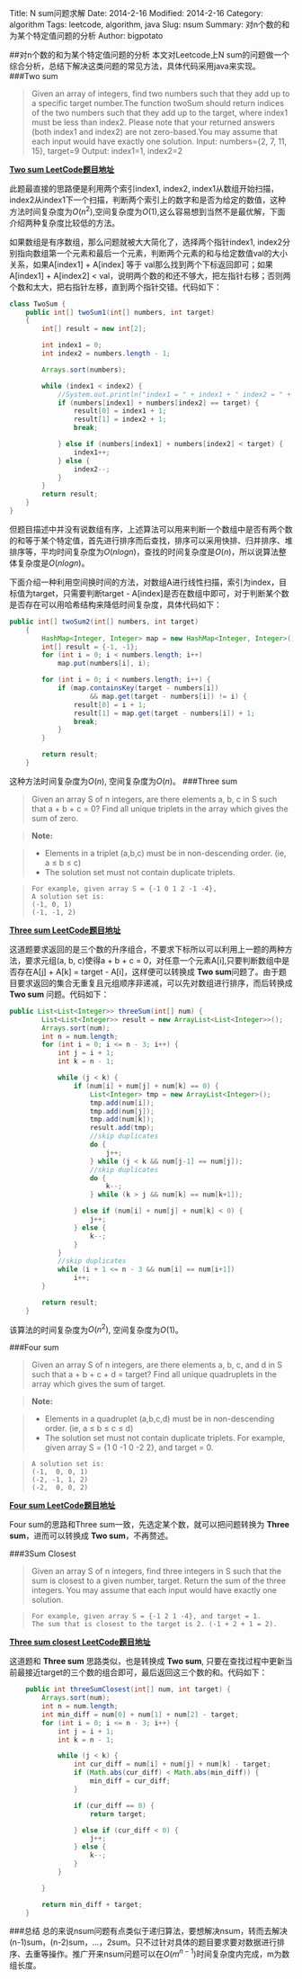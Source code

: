 Title: N sum问题求解
Date: 2014-2-16
Modified: 2014-2-16
Category: algorithm
Tags: leetcode, algorithm, java
Slug: nsum
Summary: 对n个数的和为某个特定值问题的分析
Author: bigpotato

##对n个数的和为某个特定值问题的分析
本文对Leetcode上N sum的问题做一个综合分析，总结下解决这类问题的常见方法，具体代码采用java来实现。
###Two sum
>Given an array of integers, find two numbers such that they add up to a specific target number.The function twoSum should return indices of the two numbers such that they add up to the target, where index1 must be less than index2. Please note that your returned answers (both index1 and index2) are not zero-based.You may assume that each input would have exactly one solution.
Input: numbers={2, 7, 11, 15}, target=9
Output: index1=1, index2=2

[**Two sum LeetCode题目地址**](https://oj.leetcode.com/problems/two-sum/)

此题最直接的思路便是利用两个索引index1, index2, index1从数组开始扫描，index2从index1下一个扫描，判断两个索引上的数字和是否为给定的数值，这种方法时间复杂度为$O(n^2)$,空间复杂度为$O(1)$,这么容易想到当然不是最优解，下面介绍两种复杂度比较低的方法。


如果数组是有序数组，那么问题就被大大简化了，选择两个指针index1, index2分别指向数组第一个元素和最后一个元素，判断两个元素的和与给定数值val的大小关系，如果A[index1] + A[index] 等于 val那么找到两个下标返回即可；如果A[index1] + A[index2] < val，说明两个数的和还不够大，把左指针右移；否则两个数和太大，把右指针左移，直到两个指针交错。代码如下：

```java
class TwoSum {
    public int[] twoSum1(int[] numbers, int target)
    {
        int[] result = new int[2];

        int index1 = 0;
        int index2 = numbers.length - 1;

        Arrays.sort(numbers);

        while (index1 < index2) {
            //System.out.println("index1 = " + index1 + " index2 = " + index2);
            if (numbers[index1] + numbers[index2] == target) {
                result[0] = index1 + 1;
                result[1] = index2 + 1;
                break;

            } else if (numbers[index1] + numbers[index2] < target) {
                index1++;
            } else {
                index2--;
            }
        }
        return result;
    }
}
```
但题目描述中并没有说数组有序，上述算法可以用来判断一个数组中是否有两个数的和等于某个特定值，首先进行排序而后查找，排序可以采用快排、归并排序、堆排序等，平均时间复杂度为$O(nlogn)$，查找的时间复杂度是$O(n)$，所以说算法整体复杂度是$O(nlogn)$。


下面介绍一种利用空间换时间的方法，对数组A进行线性扫描，索引为index，目标值为target，只需要判断target - A[index]是否在数组中即可，对于判断某个数是否存在可以用哈希结构来降低时间复杂度，具体代码如下：
```java
public int[] twoSum2(int[] numbers, int target)
    {
        HashMap<Integer, Integer> map = new HashMap<Integer, Integer>();
        int[] result = {-1, -1};
        for (int i = 0; i < numbers.length; i++)
            map.put(numbers[i], i);

        for (int i = 0; i < numbers.length; i++) {
            if (map.containsKey(target - numbers[i])
                    && map.get(target - numbers[i]) != i) {
                result[0] = i + 1;
                result[1] = map.get(target - numbers[i]) + 1;
                break;
            }
        }

        return result;
    }
```
这种方法时间复杂度为$O(n)$, 空间复杂度为$O(n)$。
###Three sum
>Given an array S of n integers, are there elements a, b, c in S such that a + b + c = 0? Find all unique triplets in the array which gives the sum of zero.

>**Note:**


>* Elements in a triplet (a,b,c) must be in non-descending order. 
>(ie, a ≤ b ≤ c)
>* The solution set must not contain duplicate triplets.



>```
>For example, given array S = {-1 0 1 2 -1 -4},
>A solution set is:
>(-1, 0, 1)
>(-1, -1, 2)
>```


[**Three sum LeetCode题目地址**](https://oj.leetcode.com/problems/3sum/)


这道题要求返回的是三个数的升序组合，不要求下标所以可以利用上一题的两种方法，要求元组(a, b, c)使得a + b + c = 0，对任意一个元素A[i],只要判断数组中是否存在A[j] + A[k] = target - A[i]，这样便可以转换成 **Two sum**问题了。由于题目要求返回的集合无重复且元组顺序非递减，可以先对数组进行排序，而后转换成 **Two sum** 问题。代码如下：
```java
public List<List<Integer>> threeSum(int[] num) {
        List<List<Integer>> result = new ArrayList<List<Integer>>();
        Arrays.sort(num);
        int n = num.length;
        for (int i = 0; i <= n - 3; i++) {
            int j = i + 1;
            int k = n - 1;

            while (j < k) {
                if (num[i] + num[j] + num[k] == 0) {
                    List<Integer> tmp = new ArrayList<Integer>();
                    tmp.add(num[i]);
                    tmp.add(num[j]);
                    tmp.add(num[k]);
                    result.add(tmp);
                    //skip duplicates
                    do {
                        j++;
                    } while (j < k && num[j-1] == num[j]);
                    //skip duplicates
                    do {
                        k--;
                    } while (k > j && num[k] == num[k+1]);

                } else if (num[i] + num[j] + num[k] < 0) {
                    j++;
                } else {
                    k--;
                }
            }
            //skip duplicates
            while (i + 1 <= n - 3 && num[i] == num[i+1])
                i++;
        }

        return result;
    }
```
该算法的时间复杂度为$O(n^2)$, 空间复杂度为$O(1)$。

###Four sum
>Given an array S of n integers, are there elements a, b, c, and d in S such that a + b + c + d = target? Find all unique quadruplets in the array which gives the sum of target.

>**Note:**


>* Elements in a quadruplet (a,b,c,d) must be in non-descending order. (ie, a ≤ b ≤ c ≤ d)
>* The solution set must not contain duplicate triplets.
>For example, given array  S = {1 0 -1 0 -2 2}, and target = 0.


>```
>A solution set is:
>(-1,  0, 0, 1)
>(-2, -1, 1, 2)
>(-2,  0, 0, 2)
>```


[**Four sum LeetCode题目地址**](https://oj.leetcode.com/problems/4sum/)


Four sum的思路和Three sum一致，先选定某个数，就可以把问题转换为 **Three sum**，进而可以转换成 **Two sum**，不再赘述。

###3Sum Closest 
>Given an array S of n integers, find three integers in S such that the sum is closest to a given number, target. Return the sum of the three integers. You may assume that each input would have exactly one solution.


>```
>For example, given array S = {-1 2 1 -4}, and target = 1.
>The sum that is closest to the target is 2. (-1 + 2 + 1 = 2).
>```


[**Three sum closest LeetCode题目地址**](https://oj.leetcode.com/problems/3sum-closest/)

这道题和 **Three sum** 思路类似，也是转换成 **Two sum**, 只要在查找过程中更新当前最接近target的三个数的组合即可，最后返回这三个数的和。代码如下：
```java
    public int threeSumClosest(int[] num, int target) {
        Arrays.sort(num);
        int n = num.length;
        int min_diff = num[0] + num[1] + num[2] - target;
        for (int i = 0; i <= n - 3; i++) {
            int j = i + 1;
            int k = n - 1;

            while (j < k) {
                int cur_diff = num[i] + num[j] + num[k] - target;
                if (Math.abs(cur_diff) < Math.abs(min_diff)) {
                    min_diff = cur_diff;
                }

                if (cur_diff == 0) {
                    return target;

                } else if (cur_diff < 0) {
                    j++;
                } else {
                    k--;
                }
            }

        }

        return min_diff + target;
    }
```

###总结
总的来说nsum问题有点类似于递归算法，要想解决nsum，转而去解决(n-1)sum，(n-2)sum，...，2sum。只不过针对具体的题目要求要对数据进行排序、去重等操作。推广开来nsum问题可以在$O({m}^{n-1})$时间复杂度内完成，m为数组长度。
